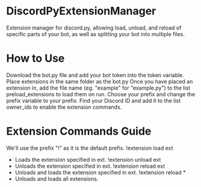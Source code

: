# DiscordPyExtensionManager
Extension manager for discord.py, allowing load, unload, and reload of specific parts of your bot, as well as splitting your bot into multiple files.
# How to Use
Download the bot.py file and add your bot token into the token variable.
Place extensions in the same folder as the bot.py
Once you have placed an extension in, add the file name (eg. "example" for "example.py") to the list preload_extensions to load them on run.
Choose your prefix and change the prefix variable to your prefix.
Find your Discord ID and add it to the list owner_ids to enable the extension commands.
# Extension Commands Guide
We'll use the prefix "!" as it is the default prefix.
!extension load ext
- Loads the extension specified in ext.
!extension unload ext
- Unloads the extension specified in ext.
!extension reload ext
- Unloads and loads the extension specified in ext.
!extension reload *
- Unloads and loads all extensions.
